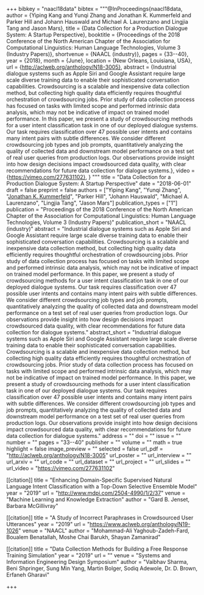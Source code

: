 +++
bibkey = "naacl18data"
bibtex = """@InProceedings{naacl18data,
  author    = {Yiping Kang and Yunqi Zhang and Jonathan K. Kummerfeld and Parker Hill and Johann Hauswald and Michael A. Laurenzano and Lingjia Tang and Jason Mars},
  title     = {Data Collection for a Production Dialogue System: A Startup Perspective},
  booktitle = {Proceedings of the 2018 Conference of the North American Chapter of the Association for Computational Linguistics: Human Language Technologies, Volume 3 (Industry Papers)},
  shortvenue = {NAACL (industry)},
  pages     = {33--40},
  year      = {2018},
  month     = {June},
  location  = {New Orleans, Louisiana, USA},
  url       = {http://aclweb.org/anthology/N18-3005},
  abstract  = {Industrial dialogue systems such as Apple Siri and Google Assistant require large scale diverse training data to enable their sophisticated conversation capabilities. Crowdsourcing is a scalable and inexpensive data collection method, but collecting high quality data efficiently requires thoughtful orchestration of crowdsourcing jobs. Prior study of data collection process has focused on tasks with limited scope and performed intrinsic data analysis, which may not be indicative of impact on trained model performance. In this paper, we present a study of crowdsourcing methods for a user intent classification task in one of our deployed dialogue systems. Our task requires classification over 47 possible user intents and contains many intent pairs with subtle differences. We consider different crowdsourcing job types and job prompts, quantitatively analyzing the quality of collected data and downstream model performance on a test set of real user queries from production logs. Our observations provide insight into how design decisions impact crowdsourced data quality, with clear recommendations for future data collection for dialogue systems.},
  video     = {https://vimeo.com/277631102},
}
"""
title = "Data Collection for a Production Dialogue System: A Startup Perspective"
date = "2018-06-01"
draft = false
preprint = false
authors = ["Yiping Kang", "Yunqi Zhang", "<span style='text-decoration:underline;'>Jonathan K. Kummerfeld</span>", "Parker Hill", "Johann Hauswald", "Michael A. Laurenzano", "Lingjia Tang", "Jason Mars"]
publication_types = ["1"]
publication = "Proceedings of the 2018 Conference of the North American Chapter of the Association for Computational Linguistics: Human Language Technologies, Volume 3 (Industry Papers)"
publication_short = "NAACL (industry)"
abstract = "Industrial dialogue systems such as Apple Siri and Google Assistant require large scale diverse training data to enable their sophisticated conversation capabilities. Crowdsourcing is a scalable and inexpensive data collection method, but collecting high quality data efficiently requires thoughtful orchestration of crowdsourcing jobs. Prior study of data collection process has focused on tasks with limited scope and performed intrinsic data analysis, which may not be indicative of impact on trained model performance. In this paper, we present a study of crowdsourcing methods for a user intent classification task in one of our deployed dialogue systems. Our task requires classification over 47 possible user intents and contains many intent pairs with subtle differences. We consider different crowdsourcing job types and job prompts, quantitatively analyzing the quality of collected data and downstream model performance on a test set of real user queries from production logs. Our observations provide insight into how design decisions impact crowdsourced data quality, with clear recommendations for future data collection for dialogue systems."
abstract_short = "Industrial dialogue systems such as Apple Siri and Google Assistant require large scale diverse training data to enable their sophisticated conversation capabilities. Crowdsourcing is a scalable and inexpensive data collection method, but collecting high quality data efficiently requires thoughtful orchestration of crowdsourcing jobs. Prior study of data collection process has focused on tasks with limited scope and performed intrinsic data analysis, which may not be indicative of impact on trained model performance. In this paper, we present a study of crowdsourcing methods for a user intent classification task in one of our deployed dialogue systems. Our task requires classification over 47 possible user intents and contains many intent pairs with subtle differences. We consider different crowdsourcing job types and job prompts, quantitatively analyzing the quality of collected data and downstream model performance on a test set of real user queries from production logs. Our observations provide insight into how design decisions impact crowdsourced data quality, with clear recommendations for future data collection for dialogue systems."
address = ""
doi = ""
issue = ""
number = ""
pages = "33--40"
publisher = ""
volume = ""
math = true
highlight = false
image_preview = ""
selected = false
url_pdf = "http://aclweb.org/anthology/N18-3005"
url_poster = ""
url_interview = ""
url_arxiv = ""
url_code = ""
url_dataset = ""
url_project = ""
url_slides = ""
url_video = "https://vimeo.com/277631102"

[[citation]]
title = "Enhancing Domain-Specific Supervised Natural Language Intent Classification with a Top-Down Selective Ensemble Model"
year = "2019"
url = "http://www.mdpi.com/2504-4990/1/2/37"
venue = "Machine Learning and Knowledge Extraction"
author = "Gard B. Jenset, Barbara McGillivray"

[[citation]]
title = "A Study of Incorrect Paraphrases in Crowdsourced User Utterances"
year = "2019"
url = "https://www.aclweb.org/anthology/N19-1026"
venue = "NAACL"
author = "Mohammad-Ali Yaghoub-Zadeh-Fard, Boualem Benatallah, Moshe Chai Barukh, Shayan Zamanirad"

[[citation]]
title = "Data Collection Methods for Building a Free Response Training Simulation"
year = "2019"
url = ""
venue = "Systems and Information Engineering Design Symposium"
author = "Vaibhav Sharma, Beni Shpringer, Sung Min Yang, Martin Bolger, Sodiq Adewole, Dr. D. Brown, Erfaneh Gharavi"


+++